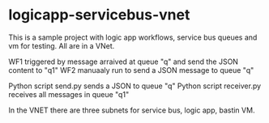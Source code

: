 # logicapp-servicebus-vnet
This is a sample project with logic app workflows, service bus queues and vm for testing. All are in a VNet.

WF1 triggered by message arraived at queue "q" and send the JSON content to "q1"
WF2 manuaaly run to send a JSON message to queue "q"

Python script send.py sends a JSON to queue "q"
Python script receiver.py receives all messages in queue "q1"

In the VNET there are three subnets for
service bus, logic app, bastin VM.
